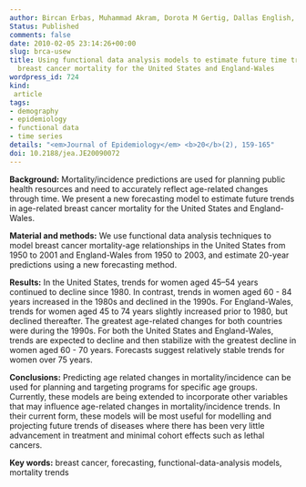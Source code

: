 ```yaml
---
author: Bircan Erbas, Muhammad Akram, Dorota M Gertig, Dallas English, John L Hopper, Anne M Kavanagh, Rob&nbsp;J&nbsp;Hyndman
Status: Published
comments: false
date: 2010-02-05 23:14:26+00:00
slug: brca-usew
title: Using functional data analysis models to estimate future time trends of age-specific
  breast cancer mortality for the United States and England-Wales
wordpress_id: 724
kind:
 article
tags:
- demography
- epidemiology
- functional data
- time series
details: "<em>Journal of Epidemiology</em> <b>20</b>(2), 159-165"
doi: 10.2188/jea.JE20090072
---
```



**Background:** Mortality/incidence predictions are used for planning public health resources and need to accurately reflect age-related changes through time. We present a new forecasting model to estimate future trends in age-related breast cancer mortality for the United States and England-Wales.

**Material and methods:** We use functional data analysis techniques to model breast cancer mortality-age relationships in the United States from 1950 to 2001 and England-Wales from 1950 to 2003, and estimate 20-year predictions using a new forecasting method.

**Results:** In the United States, trends for women aged 45–54 years continued to decline since 1980. In contrast, trends in women aged 60 - 84 years increased in the 1980s and declined in the 1990s. For England-Wales, trends for women aged 45 to 74 years slightly increased prior to 1980, but declined thereafter. The greatest age-related changes for both countries were during the 1990s. For both the United States and England-Wales, trends are expected to decline and then stabilize with the greatest decline in women aged 60 - 70 years. Forecasts suggest relatively stable trends for women over 75 years.

**Conclusions:** Predicting age related changes in mortality/incidence can be used for planning and targeting programs for specific age groups. Currently, these models are being extended to incorporate other variables that may influence age-related changes in mortality/incidence trends. In their current form, these models will be most useful for modelling and projecting future trends of diseases where there has been very little advancement in treatment and minimal cohort effects such as lethal cancers.

**Key words:** breast cancer, forecasting, functional-data-analysis models, mortality trends

